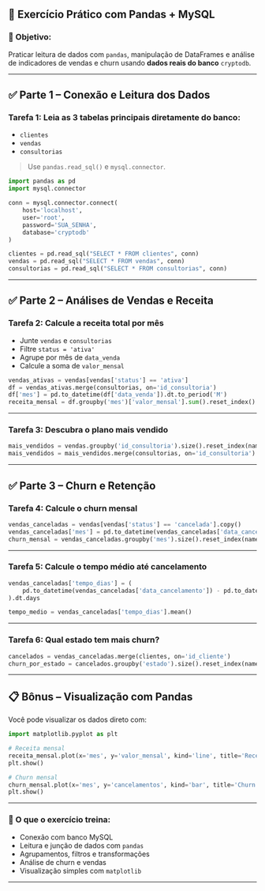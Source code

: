 
## 🧪 **Exercício Prático com Pandas + MySQL**

### 🎯 Objetivo:

Praticar leitura de dados com `pandas`, manipulação de DataFrames e análise de indicadores de vendas e churn usando **dados reais do banco** `cryptodb`.

---

## ✅ Parte 1 – Conexão e Leitura dos Dados

### **Tarefa 1:** Leia as 3 tabelas principais diretamente do banco:

* `clientes`
* `vendas`
* `consultorias`

> Use `pandas.read_sql()` e `mysql.connector`.

```python
import pandas as pd
import mysql.connector

conn = mysql.connector.connect(
    host='localhost',
    user='root',
    password='SUA_SENHA',
    database='cryptodb'
)

clientes = pd.read_sql("SELECT * FROM clientes", conn)
vendas = pd.read_sql("SELECT * FROM vendas", conn)
consultorias = pd.read_sql("SELECT * FROM consultorias", conn)
```

---

## ✅ Parte 2 – Análises de Vendas e Receita

### **Tarefa 2:** Calcule a receita total por mês

* Junte `vendas` e `consultorias`
* Filtre `status = 'ativa'`
* Agrupe por mês de `data_venda`
* Calcule a soma de `valor_mensal`

```python
vendas_ativas = vendas[vendas['status'] == 'ativa']
df = vendas_ativas.merge(consultorias, on='id_consultoria')
df['mes'] = pd.to_datetime(df['data_venda']).dt.to_period('M')
receita_mensal = df.groupby('mes')['valor_mensal'].sum().reset_index()
```

---

### **Tarefa 3:** Descubra o plano mais vendido

```python
mais_vendidos = vendas.groupby('id_consultoria').size().reset_index(name='quantidade')
mais_vendidos = mais_vendidos.merge(consultorias, on='id_consultoria').sort_values(by='quantidade', ascending=False)
```

---

## ✅ Parte 3 – Churn e Retenção

### **Tarefa 4:** Calcule o churn mensal

```python
vendas_canceladas = vendas[vendas['status'] == 'cancelada'].copy()
vendas_canceladas['mes'] = pd.to_datetime(vendas_canceladas['data_cancelamento']).dt.to_period('M')
churn_mensal = vendas_canceladas.groupby('mes').size().reset_index(name='cancelamentos')
```

---

### **Tarefa 5:** Calcule o tempo médio até cancelamento

```python
vendas_canceladas['tempo_dias'] = (
    pd.to_datetime(vendas_canceladas['data_cancelamento']) - pd.to_datetime(vendas_canceladas['data_venda'])
).dt.days

tempo_medio = vendas_canceladas['tempo_dias'].mean()
```

---

### **Tarefa 6:** Qual estado tem mais churn?

```python
cancelados = vendas_canceladas.merge(clientes, on='id_cliente')
churn_por_estado = cancelados.groupby('estado').size().reset_index(name='cancelamentos').sort_values(by='cancelamentos', ascending=False)
```

---

## 📋 Bônus – Visualização com Pandas

Você pode visualizar os dados direto com:

```python
import matplotlib.pyplot as plt

# Receita mensal
receita_mensal.plot(x='mes', y='valor_mensal', kind='line', title='Receita por Mês')
plt.show()

# Churn mensal
churn_mensal.plot(x='mes', y='cancelamentos', kind='bar', title='Churn Mensal')
plt.show()
```

---

### 🧠 O que o exercício treina:

* Conexão com banco MySQL
* Leitura e junção de dados com `pandas`
* Agrupamentos, filtros e transformações
* Análise de churn e vendas
* Visualização simples com `matplotlib`

---
